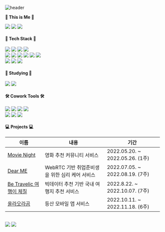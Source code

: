 
  ![header](https://capsule-render.vercel.app/api?type=waving&color=gradient&height=240&section=header&text=SooYoung&fontSize=70&fontAlignY=50&animation=twinkling)
  
**🌊 This is Me 🌊**
<div>
    <a href="https://jsyportfolio.notion.site/f7ea0b17338f4cd3a17d52e0736c7f28"><img src="https://img.shields.io/badge/-Portfolio-000000?style=for-the-badge&logo=Notion&logoColor=white"/></a>
    <a href="mailto:dearsyjang@gmail.com"><img src="https://img.shields.io/badge/Gmail-d14836?style=for-the-badge&logo=Gmail&logoColor=white&link=mailto:dearsyjang@gmail.com.com""/></a>
    <a href="mailto:dearsyjang@naver.com"><img src="https://img.shields.io/badge/Naver-03C75A?style=for-the-badge&logo=Naver&logoColor=white&link=mailto:dearsyjang@naver.com"/></a>
</div>
  
  <h4> 🌳 Tech Stack 🌳 </h4>
    <div>
      <img src="https://img.shields.io/badge/HTML-E34F26?style=for-the-badge&logo=HTML5&logoColor=white"/>
      <img src="https://img.shields.io/badge/CSS3-F68212?style=for-the-badge&logo=CSS3&logoColor=white"/>  
      <img src="https://img.shields.io/badge/JavaScript-F7DF1E?style=for-the-badge&logo=JavaScript&logoColor=white"/>
      <img src="https://img.shields.io/badge/TypeScript-3178C6?style=for-the-badge&logo=typescript&logoColor=white"/>
    </div>
    <div>
      <img src="https://img.shields.io/badge/Vue.js-4FC08D?style=for-the-badge&logo=Vue.js&logoColor=white" />
      <img src="https://img.shields.io/badge/React-61DAFB?style=for-the-badge&logo=React&logoColor=white"/>
      <img src="https://img.shields.io/badge/React Native-61DAFB?style=for-the-badge&logo=react&logoColor=white"></a>
      <img src="https://img.shields.io/badge/Redux-764ABC?style=for-the-badge&logo=Redux&logoColor=white"/>
      <img src="https://img.shields.io/badge/Bootstrap-7952B3?style=for-the-badge&logo=Bootstrap&logoColor=white"/>
      <img src="https://img.shields.io/badge/Tailwind CSS-06B6D4?style=for-the-badge&logo=Tailwind CSS&logoColor=white"/>
    </div>
    <div>
      <img src="https://img.shields.io/badge/Python-3776AB?style=for-the-badge&logo=python&logoColor=white" />
      <img src="https://img.shields.io/badge/Django-092E20?style=for-the-badge&logo=Django&logoColor=white" />
      <img src="https://img.shields.io/badge/MySQL-4479A1?style=for-the-badge&logo=MySQL&logoColor=white"/>
    </div>
  
  <h4> 🌱 Studying 🌱 </h4>
        <!--<img src="https://img.shields.io/badge/jquery-0769AD?style=flat-square&logo=jQuery&logoColor=white"/>
        <img src="https://img.shields.io/badge/Node.js-339933?style=flat-square&logo=Node.js&logoColor=white" />
        <img src="https://img.shields.io/badge/SCSS-CC6699?style=flat-square&logo=Sass&logoColor=white"/>
        <img src="https://img.shields.io/badge/Kubernetes-326CE5?style=flat-square&logo=Kubernetes&logoColor=white" />
        <img src="https://img.shields.io/badge/AWS-232F3E?style=flat-square&logo=AWS&logoColor=white" />
        <img src="https://img.shields.io/badge/Docker-2496ED?style=flat-square&logo=Docker&logoColor=white" /> -->
      <div>
        <img src="https://img.shields.io/badge/java-007396?style=for-the-badge&logo=java&logoColor=white"/>
        <img src="https://img.shields.io/badge/Spring Boot-6DB33F?style=for-the-badge&logo=Spring Boot&logoColor=white"/>
      </div>
            
  <h4> 🛠️ Cowork Tools 🛠️ </h4>
    <div>
      <img src="https://img.shields.io/badge/Git-F05032?style=for-the-badge&logo=Git&logoColor=white" />
      <img src="https://img.shields.io/badge/GitHub-181717?style=for-the-badge&logo=GitHub&logoColor=white"/>
      <img src="https://img.shields.io/badge/GitLab-FC6D26?style=for-the-badge&logo=GitLab&logoColor=white"/>
      <img src="https://img.shields.io/badge/JiraSoftware-0052CC?style=for-the-badge&logo=JiraSoftware&logoColor=white"/>
    </div>
    <div>
      <img src="https://img.shields.io/badge/Figma-F24E1E?style=for-the-badge&logo=Figma&logoColor=white"/>
      <img src="https://img.shields.io/badge/Postman-FF6C37?style=for-the-badge&logo=Postman&logoColor=white"/>
      <img src="https://img.shields.io/badge/Mattermost-0058CC?style=for-the-badge&logo=Mattermost&logoColor=white"/>     
    </div>
 
  #### 💻 Projects 💻
  | 이름                                            | 내용                          | 기간                          |
  | ----------------------------------------------- | ----------------------------- | ----------------------------- |
  | [Movie Night](https://github.com/dearsyjang/MovieNight) | 영화 추천 커뮤니티 서비스 | 2022.05.20. ~ 2022.05.26. (1주) |
  | [Dear ME](https://github.com/dearsyjang/DearMe) | WebRTC 기반 취업준비생을 위한 심리 케어 서비스 | 2022.07.05. ~ 2022.08.19. (7주) |
  | [Be Travelic 여행이 체질](https://github.com/dearsyjang/BeTravelic) | 빅데이터 추천 기반 국내 여행지 추천 서비스 | 2022.8.22. ~ 2022.10.07. (7주)  |
  | [올라오라곰](https://github.com/dearsyjang/ClimbingBear) | 등산 모바일 앱 서비스 | 2022.10.11. ~ 2022.11.18. (6주) |
  
  <br>
      
  <div>
  <img src="https://github-readme-stats.vercel.app/api?username=dearsyjang&show_icons=true&theme=swift" /></a>
  <img src="https://github-readme-stats.vercel.app/api/top-langs/?username=dearsyjang&layout=compact&theme=swift" /></a>
  </div>
